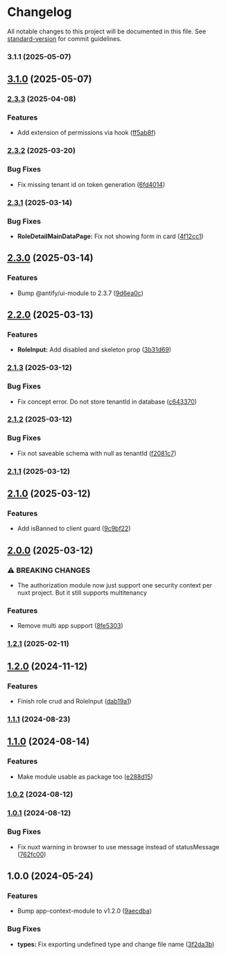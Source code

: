# Changelog

All notable changes to this project will be documented in this file. See [standard-version](https://github.com/conventional-changelog/standard-version) for commit guidelines.

### 3.1.1 (2025-05-07)

## [3.1.0](https://github.com/antify/authorization-module/compare/v3.0.0...v3.1.0) (2025-05-07)

### [2.3.3](https://github.com/antify/authorization-module/compare/v2.3.2...v2.3.3) (2025-04-08)


### Features

* Add extension of permissions via hook ([ff5ab8f](https://github.com/antify/authorization-module/commit/ff5ab8f9280424938658656e16efa37763589ea8))

### [2.3.2](https://github.com/antify/authorization-module/compare/v2.3.1...v2.3.2) (2025-03-20)


### Bug Fixes

* Fix missing tenant id on token generation ([6fd4014](https://github.com/antify/authorization-module/commit/6fd4014cab75a97478f1619b77af0ae666c9ac98))

### [2.3.1](https://github.com/antify/authorization-module/compare/v2.3.0...v2.3.1) (2025-03-14)


### Bug Fixes

* **RoleDetailMainDataPage:** Fix not showing form in card ([4f12cc1](https://github.com/antify/authorization-module/commit/4f12cc10e160a45c6dcaf8c55dbf4b5311d4c526))

## [2.3.0](https://github.com/antify/authorization-module/compare/v2.2.0...v2.3.0) (2025-03-14)


### Features

* Bump @antify/ui-module to 2.3.7 ([9d6ea0c](https://github.com/antify/authorization-module/commit/9d6ea0c1ff1705768a58a1a13abbc09680406982))

## [2.2.0](https://github.com/antify/authorization-module/compare/v2.1.3...v2.2.0) (2025-03-13)


### Features

* **RoleInput:** Add disabled and skeleton prop ([3b31d69](https://github.com/antify/authorization-module/commit/3b31d69e4762e2f2ef29ab1b2f23bd0e1e9e1d5f))

### [2.1.3](https://github.com/antify/authorization-module/compare/v2.1.2...v2.1.3) (2025-03-12)


### Bug Fixes

* Fix concept error. Do not store tenantId in database ([c643370](https://github.com/antify/authorization-module/commit/c643370a157dacf82132a0d619ad4f2809c70eeb))

### [2.1.2](https://github.com/antify/authorization-module/compare/v2.1.1...v2.1.2) (2025-03-12)


### Bug Fixes

* Fix not saveable schema with null as tenantId ([f2081c7](https://github.com/antify/authorization-module/commit/f2081c7a9a945edb76693fb77c82477a58b48bba))

### [2.1.1](https://github.com/antify/authorization-module/compare/v2.1.0...v2.1.1) (2025-03-12)

## [2.1.0](https://github.com/antify/authorization-module/compare/v2.0.0...v2.1.0) (2025-03-12)


### Features

* Add isBanned to client guard ([9c9bf22](https://github.com/antify/authorization-module/commit/9c9bf22fad27496f91e7133993a56e7d0fb6e1ea))

## [2.0.0](https://github.com/antify/authorization-module/compare/v1.2.1...v2.0.0) (2025-03-12)


### ⚠ BREAKING CHANGES

* The authorization module now just support one security context per nuxt project. But it still supports multitenancy

### Features

* Remove multi app support ([8fe5303](https://github.com/antify/authorization-module/commit/8fe530321765c65709dcedfa3fd48b843bc1cfea))

### [1.2.1](https://github.com/antify/authorization-module/compare/v1.2.0...v1.2.1) (2025-02-11)

## [1.2.0](https://github.com/antify/authorization-module/compare/v1.1.1...v1.2.0) (2024-11-12)


### Features

* Finish role crud and RoleInput ([dab19a1](https://github.com/antify/authorization-module/commit/dab19a1c916c0962bb1bc6fe87686110f58c0b40))

### [1.1.1](https://github.com/antify/authorization-module/compare/v1.1.0...v1.1.1) (2024-08-23)

## [1.1.0](https://github.com/antify/authorization-module/compare/v1.0.2...v1.1.0) (2024-08-14)


### Features

* Make module usable as package too ([e288d15](https://github.com/antify/authorization-module/commit/e288d1511e6941fa498b80f521a78fbb3f679d41))

### [1.0.2](https://github.com/antify/authorization-module/compare/v1.0.1...v1.0.2) (2024-08-12)

### [1.0.1](https://github.com/antify/authorization-module/compare/v1.0.0...v1.0.1) (2024-08-12)


### Bug Fixes

* Fix nuxt warning in browser to use message instead of statusMessage ([762fc00](https://github.com/antify/authorization-module/commit/762fc003d0c3f1fb992af65dbc12816e37306554))

## 1.0.0 (2024-05-24)

### Features

* Bump app-context-module to
  v1.2.0 ([9aecdba](https://github.com/antify/authorization-module/commit/9aecdba5de42c2937c4e135608c8e50473b05f1c))

### Bug Fixes

* **types:** Fix exporting undefined type and change file
  name ([3f2da3b](https://github.com/antify/authorization-module/commit/3f2da3b6301ed41d8afc3848e4c562d949299d8f))
